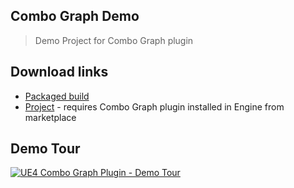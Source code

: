 ## Combo Graph Demo

> Demo Project for Combo Graph plugin

## Download links

- [Packaged build](https://github.com/combo-graph/demo/releases/latest/download/ComboGraph_Demo_uproject.zip)
- [Project](https://github.com/combo-graph/demo/releases/latest/download/ComboGraph_Demo.zip) - requires Combo Graph plugin installed in Engine from marketplace

## Demo Tour

[![UE4 Combo Graph Plugin -  Demo Tour](https://img.youtube.com/vi/fvyLDJetM0g/0.jpg)](https://www.youtube.com/watch?v=fvyLDJetM0g)


